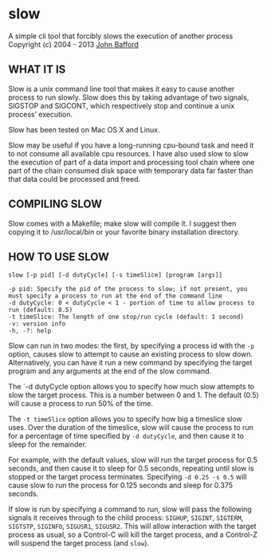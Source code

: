 slow
====

A simple cli tool that forcibly slows the execution of another process  
Copyright (c) 2004 - 2013 [John Bafford](http://bafford.com)


WHAT IT IS
----------
Slow is a unix command line tool that makes it easy to cause another process to run slowly. Slow does this by taking advantage of two signals, SIGSTOP and SIGCONT, which respectively stop and continue a unix process’ execution.

Slow has been tested on Mac OS X and Linux.

Slow may be useful if you have a long-running cpu-bound task and need it to not consume all available cpu resources. I have also used slow to slow the execution of part of a data import and processing tool chain where one part of the chain consumed disk space with temporary data far faster than that data could be processed and freed.


COMPILING SLOW
--------------
Slow comes with a Makefile; make slow will compile it. I suggest then copying it to /usr/local/bin or your favorite binary installation directory.


HOW TO USE SLOW
---------------
`slow [-p pid] [-d dutyCycle] [-s timeSlice] [program [args]]`

	-p pid: Specify the pid of the process to slow; if not present, you must specify a process to run at the end of the command line
	-d dutyCycle: 0 < dutyCycle < 1 - portion of time to allow process to run (default: 0.5)
	-t timeSlice: The length of one stop/run cycle (default: 1 second)
	-v: version info
	-h, -?: help

Slow can run in two modes: the first, by specifying a process id with the `-p` option, causes slow to attempt to cause an existing process to slow down. Alternatively, you can have it run a new command by specifying the target program and any arguments at the end of the slow command.

The `-d dutyCycle option allows you to specify how much slow attempts to slow the target process. This is a number between 0 and 1. The default (0.5) will cause a process to run 50% of the time.

The `-t timeSlice` option allows you to specify how big a timeslice slow uses. Over the duration of the timeslice, slow will cause the process to run for a percentage of time specified by `-d dutyCycle`, and then cause it to sleep for the remainder.

For example, with the default values, slow will run the target process for 0.5 seconds, and then cause it to sleep for 0.5 seconds, repeating until slow is stopped or the target process terminates. Specifying `-d 0.25 -s 0.5` will cause slow to run the process for 0.125 seconds and sleep for 0.375 seconds.

If slow is run by specifying a command to run, slow will pass the following signals it receives through to the child process: `SIGHUP`, `SIGINT`, `SIGTERM`, `SIGTSTP`, `SIGINFO`, `SIGUSR1`, `SIGUSR2`. This will allow interaction with the target process as usual, so a Control-C will kill the target process, and a Control-Z will suspend the target process (and `slow`).

